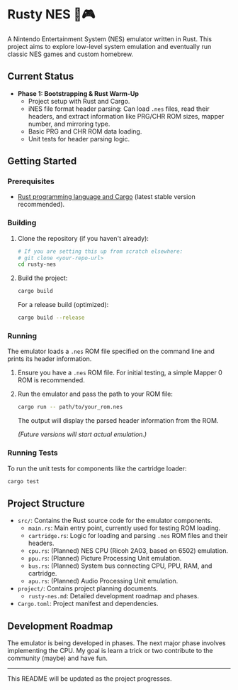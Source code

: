 # Rusty NES 🦀🎮

A Nintendo Entertainment System (NES) emulator written in Rust. This project aims to explore low-level system emulation and eventually run classic NES games and custom homebrew.

## Current Status

*   **Phase 1: Bootstrapping & Rust Warm-Up**
    *   Project setup with Rust and Cargo.
    *   iNES file format header parsing: Can load `.nes` files, read their headers, and extract information like PRG/CHR ROM sizes, mapper number, and mirroring type.
    *   Basic PRG and CHR ROM data loading.
    *   Unit tests for header parsing logic.

## Getting Started

### Prerequisites

*   [Rust programming language and Cargo](https://www.rust-lang.org/tools/install) (latest stable version recommended).

### Building

1.  Clone the repository (if you haven't already):
    ```bash
    # If you are setting this up from scratch elsewhere:
    # git clone <your-repo-url>
    cd rusty-nes
    ```
2.  Build the project:
    ```bash
    cargo build
    ```
    For a release build (optimized):
    ```bash
    cargo build --release
    ```

### Running

The emulator loads a `.nes` ROM file specified on the command line and prints its
header information.

1.  Ensure you have a `.nes` ROM file. For initial testing, a simple Mapper 0 ROM is recommended.
2.  Run the emulator and pass the path to your ROM file:

    ```bash
    cargo run -- path/to/your_rom.nes
    ```
    The output will display the parsed header information from the ROM.

    *(Future versions will start actual emulation.)*

### Running Tests

To run the unit tests for components like the cartridge loader:
```bash
cargo test
```

## Project Structure

*   `src/`: Contains the Rust source code for the emulator components.
    *   `main.rs`: Main entry point, currently used for testing ROM loading.
    *   `cartridge.rs`: Logic for loading and parsing `.nes` ROM files and their headers.
    *   `cpu.rs`: (Planned) NES CPU (Ricoh 2A03, based on 6502) emulation.
    *   `ppu.rs`: (Planned) Picture Processing Unit emulation.
    *   `bus.rs`: (Planned) System bus connecting CPU, PPU, RAM, and cartridge.
    *   `apu.rs`: (Planned) Audio Processing Unit emulation.
*   `project/`: Contains project planning documents.
    *   `rusty-nes.md`: Detailed development roadmap and phases.
*   `Cargo.toml`: Project manifest and dependencies.

## Development Roadmap

The emulator is being developed in phases. The next major phase involves implementing the CPU.
My goal is learn a trick or two contribute to the community (maybe) and have fun.

---

This README will be updated as the project progresses. 